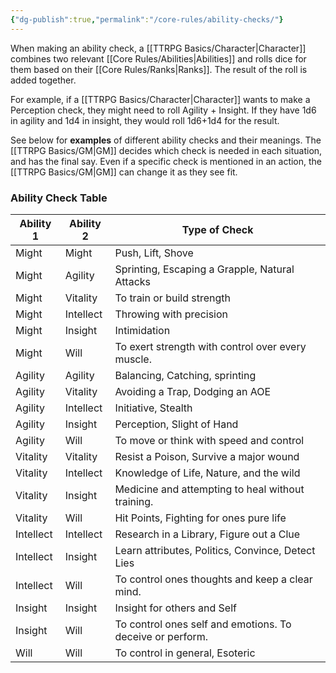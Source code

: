 ```yaml
---
{"dg-publish":true,"permalink":"/core-rules/ability-checks/"}
---
```


When making an ability check, a [[TTRPG Basics/Character\|Character]] combines two relevant [[Core Rules/Abilities\|Abilities]] and rolls dice for them based on their [[Core Rules/Ranks\|Ranks]]. The result of the roll is added together.

For example, if a [[TTRPG Basics/Character\|Character]] wants to make a Perception check, they might need to roll Agility + Insight. If they have 1d6 in agility and 1d4 in insight, they would roll 1d6+1d4 for the result.

See below for **examples** of different ability checks and their meanings. The [[TTRPG Basics/GM\|GM]] decides which check is needed in each situation, and has the final say. Even if a specific check is mentioned in an action, the [[TTRPG Basics/GM\|GM]] can change it as they see fit.

### Ability Check Table
| Ability 1 | Ability 2 | Type of Check                                     |
| --------- | --------- | ------------------------------------------------- |
| Might     | Might     | Push, Lift, Shove                                 |
| Might     | Agility   | Sprinting, Escaping a Grapple, Natural Attacks                     |
| Might     | Vitality  | To train or build strength                                                  |
| Might     | Intellect | Throwing with precision                                                  |
| Might     | Insight   | Intimidation                                                 |
| Might     | Will      | To exert strength with control over every muscle.                   |
| Agility   | Agility   | Balancing, Catching, sprinting                               |
| Agility   | Vitality  | Avoiding a Trap, Dodging an AOE                   |
| Agility   | Intellect | Initiative, Stealth                                        |
| Agility   | Insight   | Perception, Slight of Hand                                        |
| Agility   | Will      | To move or think with speed and control                   |
| Vitality  | Vitality  | Resist a Poison, Survive a major wound            |
| Vitality  | Intellect | Knowledge of Life, Nature, and the wild           |
| Vitality  | Insight   | Medicine and attempting to heal without training.                  |
| Vitality  | Will      | Hit Points, Fighting for ones pure life           |
| Intellect | Intellect | Research in a Library, Figure out a Clue          |
| Intellect | Insight   | Learn attributes, Politics, Convince, Detect Lies |
| Intellect | Will      | To control ones thoughts and keep a clear mind.                  |
| Insight   | Insight   | Insight for others and Self                       |
| Insight   | Will      | To control ones self and emotions. To deceive or perform.                             |
| Will      | Will      | To control in general, Esoteric                   | 